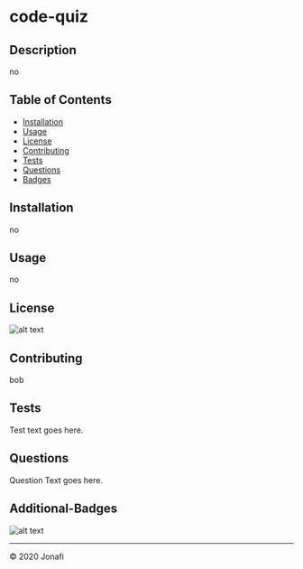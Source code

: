 
  # code-quiz

  ## Description 

  no


  ## Table of Contents

  * [Installation](#installation)
  * [Usage](#usage)
  * [License](#license)
  * [Contributing](#contributing)
  * [Tests](#tests)
  * [Questions](#questions)
  * [Badges](#additional-badges)


  ## Installation

  no


  ## Usage 

  no

  ## License

  ![alt text](https://img.shields.io/github/license/jonafi/code-quiz.svg "License")


  ## Contributing

  bob

  ## Tests

  Test text goes here.

  ## Questions

  Question Text goes here.

  ## Additional-Badges

  ![alt text](https://img.shields.io/github/languages/top/jonafi/code-quiz "Top Language Used")



  ---
  © 2020 Jonafi
  